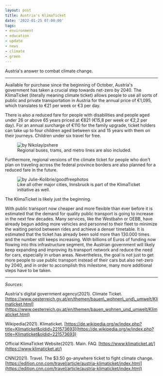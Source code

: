 ```yaml
---
layout: post
title: Austria's KlimaTicket
date: '2022-01-25 07:00:00'
tags:
- environment
- education
- update
- news
- climate
- green
---
```


Austria's answer to combat climate change.

* * *

Available for purchase since the beginning of October, Austria's government has taken a crucial step towards net-zero by 2040. The KlimaTicket (literally meaning climate ticket) allows people to use all sorts of public and private transportation in Austria for the annual price of €1,095, which translates to €21 per week or €3 per day. &nbsp;

There is also a reduced fare for people with disabilities and people aged under 26 or above 65 years priced at €821 (€15,8 per week or €2,2 per day). For an annual surcharge of €110 for the family upgrade, ticket holders can take up to four children aged between six and 15 years with them on their journeys. Children under six travel for free.

<figure class="kg-card kg-image-card kg-card-hascaption"><img src="/assets/img/2021/11/3d4c1d9465d3d78c5eded382fb8a-1635584.jpg" class="kg-image" alt="by Nikolay/pxhere" loading="lazy" width="1200" height="900" srcset="/assets/img/size/w600/2021/11/3d4c1d9465d3d78c5eded382fb8a-1635584.jpg 600w,/assets/img/size/w1000/2021/11/3d4c1d9465d3d78c5eded382fb8a-1635584.jpg 1000w,/assets/img/2021/11/3d4c1d9465d3d78c5eded382fb8a-1635584.jpg 1200w" sizes="(min-width: 720px) 720px"><figcaption>Regional buses, trams, and metro lines are also included.</figcaption></figure>

Furthermore, regional versions of the climate ticket for people who don't plan on traveling across the federal province borders are also planned for a reduced fare in the future.

<figure class="kg-card kg-image-card kg-card-hascaption"><img src="/assets/img/2021/11/panorama-innsbruck-austria-landscape-Kopie.png" class="kg-image" alt="by Julie-Kolibrie/goodfreephotos" loading="lazy" width="2000" height="1125" srcset="/assets/img/size/w600/2021/11/panorama-innsbruck-austria-landscape-Kopie.png 600w,/assets/img/size/w1000/2021/11/panorama-innsbruck-austria-landscape-Kopie.png 1000w,/assets/img/size/w1600/2021/11/panorama-innsbruck-austria-landscape-Kopie.png 1600w,/assets/img/size/w2400/2021/11/panorama-innsbruck-austria-landscape-Kopie.png 2400w" sizes="(min-width: 720px) 720px"><figcaption>Like all other major cities, Innsbruck is part of the KlimaTicket initiative as well.</figcaption></figure>

The KlimaTicket is likely just the beginning.

With public transport now cheaper and more flexible than ever before it is estimated that the demand for quality public transport is going to increase in the next few decades. Many services, like the Westbahn or OEBB, have already begun adding more vehicles and personnel to their fleet to minimize the waiting period between rides and achieve a denser timetable. It is estimated that the ticket has already been sold more than 130.000 times and the number still keeps increasing. With billions of Euros of funding now flowing into this infrastructure segment, the Austrian government will likely keep expanding and improving its transport network and reduce the need for cars, especially in urban areas. Nevertheless, the goal is not just to get more people to use public transport instead of their cars but also net-zero by 2040, and in order to accomplish this milestone, many more additional steps have to be taken.

* * *

_Sources:_

Austria's digital government agency(2021). Climate Ticket.  
[https://www.oesterreich.gv.at/en/themen/bauen\_wohnen\_und\_umwelt/Klimaticket.html](https://www.oesterreich.gv.at/en/themen/bauen_wohnen_und_umwelt/Klimaticket.html)

Wikipedia(2021). Klimaticket. [https://de.wikipedia.org/w/index.php?title=Klimaticket&oldid=221573693](https://de.wikipedia.org/w/index.php?title=Klimaticket&oldid=221573693)  
  
Official KlimaTicket Website(2021). Main. FAQ. [https://www.klimaticket.at/](https://www.klimaticket.at/)

CNN(2021). Travel. The $3.50 go-anywhere ticket to fight climate change. [https://edition.cnn.com/travel/article/austria-klimaticket/index.html](https://edition.cnn.com/travel/article/austria-klimaticket/index.html)

